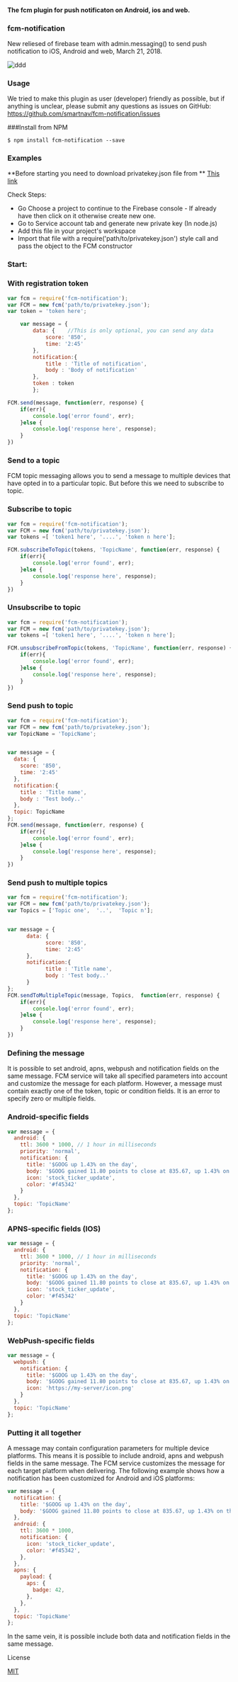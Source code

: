 #### The fcm plugin for push notificaton on Android, ios and web.



###   fcm-notification 
New reliesed of firebase team with admin.messaging()  to send push notification to iOS, Android and web, March 21, 2018. 
 
 ![](https://user-images.githubusercontent.com/19702085/38019338-efe70d6a-3294-11e8-9668-3de48e2af7af.png "ddd")

### Usage
We tried to make this plugin as user (developer) friendly as possible, but if anything is unclear, please submit any questions as issues on GitHub: https://github.com/smartnav/fcm-notification/issues

###Install from NPM

    $ npm install fcm-notification --save
### Examples

**Before starting you need to download privatekey.json file from  **  [This link](https://console.firebase.google.com/project/_/settings/serviceaccounts/adminsdk "Service account tab")

Check Steps:
- Go Choose a project to continue to the Firebase console - If already have then click on it otherwise create new one.
- Go to Service account tab and generate new private key (In node.js)
- Add this file in your project's workspace
- Import that file with a require('path/to/privatekey.json') style call and pass the object to the FCM constructor

### Start:
### With registration token



```js
var fcm = require('fcm-notification');
var FCM = new fcm('path/to/privatekey.json'); 
var token = 'token here';

	var message = {
		data: {    //This is only optional, you can send any data
			score: '850',
			time: '2:45'
		},
		notification:{
			title : 'Title of notification',
			body : 'Body of notification'
		},
		token : token
		};

FCM.send(message, function(err, response) {
    if(err){
        console.log('error found', err);
    }else {
        console.log('response here', response);
    }
})
```

### Send to a topic
FCM topic messaging allows you to send a message to multiple devices that have opted in to a particular topic.
But before this we need to subscribe to topic.
### Subscribe to topic
```js
var fcm = require('fcm-notification');
var FCM = new fcm('path/to/privatekey.json');
var tokens =[ 'token1 here', '....', 'token n here'];

FCM.subscribeToTopic(tokens, 'TopicName', function(err, response) {
    if(err){
        console.log('error found', err);
    }else {
        console.log('response here', response);
    }
})
```


### Unsubscribe to topic
```js
var fcm = require('fcm-notification');
var FCM = new fcm('path/to/privatekey.json');
var tokens =[ 'token1 here', '....', 'token n here'];

FCM.unsubscribeFromTopic(tokens, 'TopicName', function(err, response) {
    if(err){
        console.log('error found', err);
    }else {
        console.log('response here', response);
    }
})
```

### Send push to topic
```js
var fcm = require('fcm-notification');
var FCM = new fcm('path/to/privatekey.json');
var TopicName = 'TopicName';


var message = {
  data: { 
    score: '850',
    time: '2:45'
  },
  notification:{
    title : 'Title name',
    body : 'Test body..'
  },
  topic: TopicName
};
FCM.send(message, function(err, response) {
    if(err){
        console.log('error found', err);
    }else {
        console.log('response here', response);
    }
})
```

### Send push to multiple topics
```js
var fcm = require('fcm-notification');
var FCM = new fcm('path/to/privatekey.json');
var Topics = ['Topic one',  '..',  'Topic n'];


var message = {
	  data: { 
			score: '850',
			time: '2:45'
	  },
	  notification:{
			title : 'Title name',
			body : 'Test body..'
	  }
};
FCM.sendToMultipleTopic(message, Topics,  function(err, response) {
    if(err){
        console.log('error found', err);
    }else {
        console.log('response here', response);
    }
})
```

### Defining the message

It is possible to set android, apns, webpush and notification fields on the same message. FCM service will take all specified parameters into account and customize the message for each platform. However, a message must contain exactly one of the token, topic or condition fields. It is an error to specify zero or multiple fields.

### Android-specific fields 

```js
var message = {
  android: {
    ttl: 3600 * 1000, // 1 hour in milliseconds
    priority: 'normal',
    notification: {
      title: '$GOOG up 1.43% on the day',
      body: '$GOOG gained 11.80 points to close at 835.67, up 1.43% on the day.',
      icon: 'stock_ticker_update',
      color: '#f45342'
    }
  },
  topic: 'TopicName'
};

```

### APNS-specific fields (IOS)
```js
var message = {
  android: {
    ttl: 3600 * 1000, // 1 hour in milliseconds
    priority: 'normal',
    notification: {
      title: '$GOOG up 1.43% on the day',
      body: '$GOOG gained 11.80 points to close at 835.67, up 1.43% on the day.',
      icon: 'stock_ticker_update',
      color: '#f45342'
    }
  },
  topic: 'TopicName'
};

```

### WebPush-specific fields

```js
var message = {
  webpush: {
    notification: {
      title: '$GOOG up 1.43% on the day',
      body: '$GOOG gained 11.80 points to close at 835.67, up 1.43% on the day.',
      icon: 'https://my-server/icon.png'
    }
  },
  topic: 'TopicName'
};

```

### Putting it all together

A message may contain configuration parameters for multiple device platforms. This means it is possible to include android, apns and webpush fields in the same message. The FCM service customizes the message for each target platform when delivering. The following example shows how a notification has been customized for Android and iOS platforms:

```js
var message = {
  notification: {
    title: '$GOOG up 1.43% on the day',
    body: '$GOOG gained 11.80 points to close at 835.67, up 1.43% on the day.',
  },
  android: {
    ttl: 3600 * 1000,
    notification: {
      icon: 'stock_ticker_update',
      color: '#f45342',
    },
  },
  apns: {
    payload: {
      aps: {
        badge: 42,
      },
    },
  },
  topic: 'TopicName'
};

```
In the same vein, it is possible include both data and notification fields in the same message.



License

[MIT](https://opensource.org/licenses/MIT "MIT")

